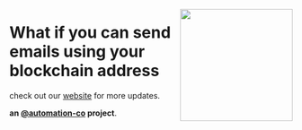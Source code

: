 <img src="https://www.ezo.email/images/ezo.jpg" height="200px" align="right" ></img>

# What if you can send emails using your blockchain address

check out our [website](https://ezo.email) for more updates.

**an [@automation-co](https://github.com/automation-co) project**.
